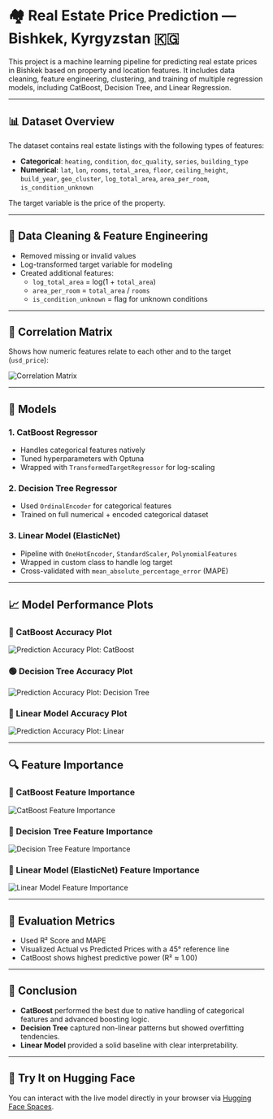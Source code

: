 # 🏘️ Real Estate Price Prediction — Bishkek, Kyrgyzstan 🇰🇬

This project is a machine learning pipeline for predicting real estate prices in Bishkek based on property and location features. It includes data cleaning, feature engineering, clustering, and training of multiple regression models, including CatBoost, Decision Tree, and Linear Regression.

---

## 📊 Dataset Overview

The dataset contains real estate listings with the following types of features:

- **Categorical**: `heating`, `condition`, `doc_quality`, `series`, `building_type`
- **Numerical**: `lat`, `lon`, `rooms`, `total_area`, `floor`, `ceiling_height`, `build_year`, `geo_cluster`, `log_total_area`, `area_per_room`, `is_condition_unknown`

The target variable is the price of the property.

---

## 🧹 Data Cleaning & Feature Engineering

- Removed missing or invalid values
- Log-transformed target variable for modeling
- Created additional features:
  - `log_total_area` = log(1 + `total_area`)
  - `area_per_room` = `total_area` / `rooms`
  - `is_condition_unknown` = flag for unknown conditions

---

## 📌 Correlation Matrix

Shows how numeric features relate to each other and to the target (`usd_price`):

![Correlation Matrix](https://github.com/AijanB/Price_prediction_model/blob/main/images/correlation%20matrix.png?raw=true)

---

## 🧠 Models

### 1. CatBoost Regressor
- Handles categorical features natively
- Tuned hyperparameters with Optuna
- Wrapped with `TransformedTargetRegressor` for log-scaling

### 2. Decision Tree Regressor
- Used `OrdinalEncoder` for categorical features
- Trained on full numerical + encoded categorical dataset

### 3. Linear Model (ElasticNet)
- Pipeline with `OneHotEncoder`, `StandardScaler`, `PolynomialFeatures`
- Wrapped in custom class to handle log target
- Cross-validated with `mean_absolute_percentage_error` (MAPE)

---

## 📈 Model Performance Plots

### 🔵 CatBoost Accuracy Plot  
![Prediction Accuracy Plot: CatBoost](https://github.com/AijanB/Price_prediction_model/blob/main/images/Prediction%20Accuracy%20Plot%2C%20Catboost.png?raw=true)

### 🟢 Decision Tree Accuracy Plot  
![Prediction Accuracy Plot: Decision Tree](https://github.com/AijanB/Price_prediction_model/blob/main/images/Prediction%20Accuracy%20Plot%20Desicion%20tree.png?raw=true)

### 🔴 Linear Model Accuracy Plot  
![Prediction Accuracy Plot: Linear](https://github.com/AijanB/Price_prediction_model/blob/main/images/Prediction%20Accuracy%20Plot%20Linear.png?raw=true)

---

## 🔍 Feature Importance

### 📌 CatBoost Feature Importance  
![CatBoost Feature Importance](https://github.com/AijanB/Price_prediction_model/blob/main/images/CatBoost%20Feature%20importance%20.png?raw=true)

### 🌳 Decision Tree Feature Importance  
![Decision Tree Feature Importance](https://github.com/AijanB/Price_prediction_model/blob/main/images/DecisionTree%20feature%20importance.png?raw=true)

### 📐 Linear Model (ElasticNet) Feature Importance  
![Linear Model Feature Importance](https://github.com/AijanB/Price_prediction_model/blob/main/images/Feature%20importance%20Linear%20model.png?raw=true)

---


## 🧪 Evaluation Metrics

- Used R² Score and MAPE
- Visualized Actual vs Predicted Prices with a 45° reference line
- CatBoost shows highest predictive power (R² ≈ 1.00)

---

## 🚀 Conclusion

- **CatBoost** performed the best due to native handling of categorical features and advanced boosting logic.
- **Decision Tree** captured non-linear patterns but showed overfitting tendencies.
- **Linear Model** provided a solid baseline with clear interpretability.

---

## 🔗 Try It on Hugging Face

You can interact with the live model directly in your browser via [Hugging Face Spaces](https://huggingface.co/spaces/AijanB/Price_prediction).


